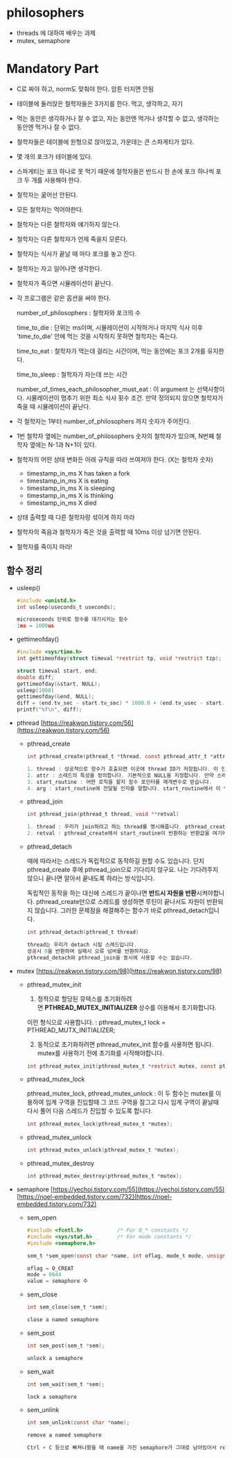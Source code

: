 # philosophers

- threads 에 대하여 배우는 과제
- mutex, semaphore

# Mandatory Part

- C로 짜야 하고, norm도 맞춰야 한다. 암튼 터지면 안됨
- 테이블에 둘러앉은 철학자들은 3가지를 한다. 먹고, 생각하고, 자기
- 먹는 동안은 생각하거나 잘 수 없고, 자는 동안엔 먹거나 생각할 수 없고, 생각하는 동안엔 먹거나 잘 수 없다.
- 철학자들은 테이블에 원형으로 앉아있고, 가운데는 큰 스파게티가 있다.
- 몇 개의 포크가 테이블에 있다.
- 스파게티는 포크 하나로 못 먹기 때문에 철학자들은 반드시 한 손에 포크 하나씩 포크 두 개를 사용해야 한다.
- 철학자는 굶어선 안된다.
- 모든 철학자는 먹어야한다.
- 철학자는 다른 철학자와 얘기하지 않는다.
- 철학자는 다른 철학자가 언제 죽을지 모른다.
- 철학자는 식사가 끝날 때 마다 포크를 놓고 잔다.
- 철학자는 자고 일어나면 생각한다.
- 철학자가 죽으면 시뮬레이션이 끝난다.
- 각 프로그램은 같은 옵션을 써야 한다.

    number_of_philosophers : 철학자와 포크의 수

    time_to_die : 단위는 ms이며, 시뮬레이션이 시작하거나 마지막 식사 이후 'time_to_die' 안에 먹는 것을 시작하지 못하면 철학자는 죽는다.

    time_to_eat : 철학자가 먹는데 걸리는 시간이며, 먹는 동안에는 포크 2개를 유지한다.

    time_to_sleep : 철학자가 자는데 쓰는 시간

    number_of_times_each_philosopher_must_eat : 이 argument 는 선택사항이다. 시뮬레이션이 멈추기 위한 최소 식사 횟수 조건. 만약 정의되지 않으면 철학자가 죽을 때 시뮬레이션이 끝난다.

- 각 철학자는 1부터 number_of_philosophers 까지 숫자가 주어진다.
- 1번 철학자 옆에는 number_of_philosophers 숫자의 철학자가 있으며, N번째 철학자 옆에는 N-1과 N+1이 있다.
- 철학자의 어떤 상태 변화든 아래 규칙을 따라 쓰여져야 한다. (X는 철학자 숫자)
    - timestamp_in_ms X has taken a fork
    - timestamp_in_ms X is eating
    - timestamp_in_ms X is sleeping
    - timestamp_in_ms X is thinking
    - timestamp_in_ms X died
- 상태 출력할 때 다른 철학자랑 섞이게 하지 마라
- 철학자의 죽음과 철학자가 죽은 것을 출력할 때 10ms 이상 넘기면 안된다.
- 철학자를 죽이지 마라!

## 함수 정리

- usleep()

    ```c
    #include <unistd.h>
    int usleep(useconds_t useconds);

    microseconds 단위로 함수를 대기시키는 함수
    1ms = 1000us
    ```

- gettimeofday()

    ```c
    #include <sys/time.h>
    int gettimeofday(struct timeval *restrict tp, void *restrict tzp);

    struct timeval start, end;
    double diff;
    gettimeofday(&start, NULL);
    usleep(1000)
    gettimeofday(&end, NULL);
    diff = (end.tv_sec - start.tv_sec) * 1000.0 + (end.tv_usec - start.tv_usec) / 1000.0
    printf("%f\n", diff);

    ```

- pthread [https://reakwon.tistory.com/56](https://reakwon.tistory.com/56)
    - pthread_create

        ```c
        int pthread_create(pthread_t *thread, const pthread_attr_t *attr, void *(*start_routine)(void*), void *arg)

        1. thread : 성공적으로 함수가 호출되면 이곳에 thread ID가 저장됩니다. 이 인자로 넘어온 값을 통해서 pthread_join과 같은 함수를 사용할 수 있습니다.
        2. attr : 스레드의 특성을 정의합니다. 기본적으로 NULL을 지정합니다. 만약 스레드의 속성을 지정하려고 한다면 pthread_attr_init등의 함수로 초기화해야합니다.
        3. start_routine : 어떤 로직을 할지 함수 포인터를 매개변수로 받습니다. 
        4. arg : start_routine에 전달될 인자를 말합니다. start_routine에서 이 인자를 변환하여 사용합니다.
        ```

    - pthread_join

        ```c
        int pthread_join(pthread_t thread, void **retval)

        1. thread : 우리가 join하려고 하는 thread를 명시해줍니다. pthread_create에서 첫번째 인자가 있었죠? 그 스레드가 join하길 원한다면 이 인자로 넘겨주면 됩니다.
        2. retval : pthread_create에서 start_routine이 반환하는 반환값을 여기에 저장합니다.
        ```

    - pthread_detach

        때에 따라서는 스레드가 독립적으로 동작하길 원할 수도 있습니다. 단지 pthread_create 후에 pthread_join으로 기다리지 않구요. 나는 기다려주지 않으니 끝나면 알아서 끝내도록 하라는 방식입니다.

        독립적인 동작을 하는 대신에 스레드가 끝이나면 **반드시 자원을 반환**시켜야합니다. pthread_create만으로 스레드를 생성하면 루틴이 끝나서도 자원이 반환되지 않습니다. 그러한 문제점을 해결해주는 함수가 바로 pthread_detach입니다.

        ```c
        int pthread_detach(pthread_t thread)

        thread는 우리가 detach 시킬 스레드입니다. 
        성공시 0을 반환하며 실패시 오류 넘버를 반환하지요.
        pthread_detach와 pthread_join을 동시에 사용할 수는 없습니다.
        ```

- mutex [https://reakwon.tistory.com/98](https://reakwon.tistory.com/98)
    - pthread_mutex_init

        1) 정적으로 할당된 뮤텍스를 초기화하려면 **PTHREAD_MUTEX_INITIALIZER** 상수를 이용해서 초기화합니다.

        이런 형식으로 사용합니다. : pthread_mutex_t lock = PTHREAD_MUTX_INITIALIZER;

        2) 동적으로 초기화하려면 pthread_mutex_init 함수를 사용하면 됩니다. mutex를 사용하기 전에 초기화를 시작해야합니다.

        ```c
        int pthread_mutex_init(pthread_mutex_t *restrict mutex, const pthread_mutexattr_t *restrict attr);
        ```

    - pthread_mutex_lock

        pthread_mutex_lock, pthread_mutex_unlock : 이 두 함수는 mutex를 이용하여 임계 구역을 진입할때 그 코드 구역을 잠그고 다시 임계 구역이 끝날때 다시 풀어 다음 스레드가 진입할 수 있도록 합니다.

        ```c
        int pthread_mutex_lock(pthread_mutex_t *mutex);
        ```

    - pthread_mutex_unlock

        ```c
        int pthread_mutex_unlock(pthread_mutex_t *mutex);
        ```

    - pthread_mutex_destroy

        ```c
        int pthread_mutex_destroy(pthread_mutex_t *mutex);
        ```

- semaphore [https://yechoi.tistory.com/55](https://yechoi.tistory.com/55) [https://noel-embedded.tistory.com/732](https://noel-embedded.tistory.com/732)
    - sem_open

        ```c
        #include <fcntl.h>           /* For O_* constants */
        #include <sys/stat.h>        /* For mode constants */
        #include <semaphore.h>

        sem_t *sem_open(const char *name, int oflag, mode_t mode, unsigned int value);

        oflag = O_CREAT
        mode = 0644
        value = semaphore 수
        ```

    - sem_close

        ```c
        int sem_close(sem_t *sem);

        close a named semaphore
        ```

    - sem_post

        ```c
        int sem_post(sem_t *sem);

        unlock a semaphore
        ```

    - sem_wait

        ```c
        int sem_wait(sem_t *sem);

        lock a semaphore
        ```

    - sem_unlink

        ```c
        int sem_unlink(const char *name);

        remove a named semaphore

        Ctrl + C 등으로 빠져나왔을 때 name을 가진 semaphore가 그대로 남아있어서 remove 할 때 사용한다.
        ```
